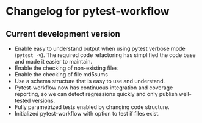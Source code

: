 # Changelog for pytest-workflow

<!---
Newest changes should be on the top.

NOTE: This document is user facing. Please word the changes in such a way 
that users understand how the changes affect the new version.
--->

## Current development version
+ Enable easy to understand output when using pytest verbose mode (`pytest -v`). 
The required code refactoring has simplified the code base and made it easier to maintain.
+ Enable the checking of non-existing files
+ Enable the checking of file md5sums
+ Use a schema structure that is easy to use and understand.
+ Pytest-workflow now has continuous integration and coverage reporting,
so we can detect regressions quickly and only publish well-tested versions.
+ Fully parametrized tests enabled by changing code structure.
+ Initialized pytest-workflow with option to test if files exist. 
